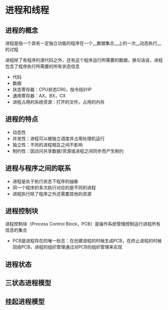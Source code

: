 # 进程和线程

## 进程的概念

进程是指一个具有一定独立功能的程序在一个__数据集合__上的一次__动态执行__的过程

进程除了有程序的源代码之外，还有这个程序运行所需要的数据，换句话说，进程包含了程序执行所需要的所有状态信息

- 代码
- 数据
- 状态寄存器：CPU状态CR0，指令指针IP
- 通用寄存器：AX，BX，CX
- 进程占用的系统资源：打开的文件，占用的内存

## 进程的特点

- 动态性
- 并发性：进程可以被独立调度并占用处理机运行
- 独立性：不同的进程相互之间不影响
- 制约性：因访问共享数据/资源或进程之间同步而产生制约

## 进程与程序之间的联系

- 进程是处于执行状态下程序的抽象
- 同一个程序的多次执行对应的是不同的进程
- 进程执行除了程序之外还需要其他的资源

## 进程控制块

进程控制块（Process Control Block，PCB）是操作系统管理控制运行进程所有信息的集合

- PCB是进程存在的唯一标志：在创建进程的时候生成PCB，在终止进程的时候回收PCB，进程的组织管理通过对PCB的组织管理来实现

## 进程状态

## 三状态进程模型

## 挂起进程模型


